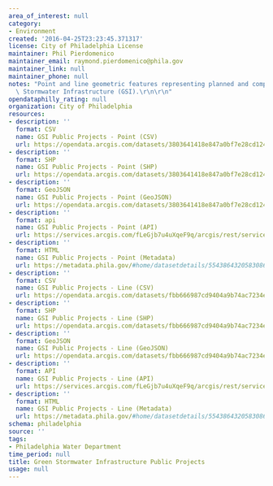 ```yaml
---
area_of_interest: null
category:
- Environment
created: '2016-04-25T23:23:45.371317'
license: City of Philadelphia License
maintainer: Phil Pierdomenico
maintainer_email: raymond.pierdomenico@phila.gov
maintainer_link: null
maintainer_phone: null
notes: "Point and line geometric features representing planned and completed Green\
  \ Stormwater Infrastructure (GSI).\r\n\r\n"
opendataphilly_rating: null
organization: City of Philadelphia
resources:
- description: ''
  format: CSV
  name: GSI Public Projects - Point (CSV)
  url: https://opendata.arcgis.com/datasets/3803641418e847a0bf7e28cd124f768e_0.csv
- description: ''
  format: SHP
  name: GSI Public Projects - Point (SHP)
  url: https://opendata.arcgis.com/datasets/3803641418e847a0bf7e28cd124f768e_0.zip
- description: ''
  format: GeoJSON
  name: GSI Public Projects - Point (GeoJSON)
  url: https://opendata.arcgis.com/datasets/3803641418e847a0bf7e28cd124f768e_0.geojson
- description: ''
  format: api
  name: GSI Public Projects - Point (API)
  url: https://services.arcgis.com/fLeGjb7u4uXqeF9q/arcgis/rest/services/GSI_Public_Projects_Point/FeatureServer/0/query?outFields=*&where=1%3D1
- description: ''
  format: HTML
  name: GSI Public Projects - Point (Metadata)
  url: https://metadata.phila.gov/#home/datasetdetails/5543864320583086178c4e6f/representationdetails/56eac56fa61763ac0512c9f4/
- description: ''
  format: CSV
  name: GSI Public Projects - Line (CSV)
  url: https://opendata.arcgis.com/datasets/fbb666987cd9404a9b74ac7234e73514_0.csv
- description: ''
  format: SHP
  name: GSI Public Projects - Line (SHP)
  url: https://opendata.arcgis.com/datasets/fbb666987cd9404a9b74ac7234e73514_0.zip
- description: ''
  format: GeoJSON
  name: GSI Public Projects - Line (GeoJSON)
  url: https://opendata.arcgis.com/datasets/fbb666987cd9404a9b74ac7234e73514_0.geojson
- description: ''
  format: API
  name: GSI Public Projects - Line (API)
  url: https://services.arcgis.com/fLeGjb7u4uXqeF9q/arcgis/rest/services/GSI_Public_Projects_Street/FeatureServer/0/query?outFields=*&where=1%3D1
- description: ''
  format: HTML
  name: GSI Public Projects - Line (Metadata)
  url: https://metadata.phila.gov/#home/datasetdetails/5543864320583086178c4e6f/representationdetails/56eac3511186807124e8ae8d/
schema: philadelphia
source: ''
tags:
- Philadelphia Water Department
time_period: null
title: Green Stormwater Infrastructure Public Projects
usage: null
---
```

